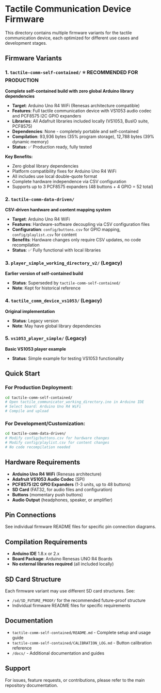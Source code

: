 # Tactile Communication Device Firmware

This directory contains multiple firmware variants for the tactile communication device, each optimized for different use cases and development stages.

## Firmware Variants

### 1. `tactile-comm-self-contained/` ⭐ **RECOMMENDED FOR PRODUCTION**
**Complete self-contained build with zero global Arduino library dependencies**

- **Target**: Arduino Uno R4 WiFi (Renesas architecture compatible)
- **Features**: Full tactile communication device with VS1053 audio codec and PCF8575 I2C GPIO expanders
- **Libraries**: All Adafruit libraries included locally (VS1053, BusIO suite, PCF8575)
- **Dependencies**: None - completely portable and self-contained
- **Compilation**: 93,936 bytes (35% program storage), 12,788 bytes (39% dynamic memory)
- **Status**: ✅ Production ready, fully tested

**Key Benefits:**
- Zero global library dependencies
- Platform compatibility fixes for Arduino Uno R4 WiFi
- All includes use local double-quote format
- Complete hardware independence via CSV configuration
- Supports up to 3 PCF8575 expanders (48 buttons + 4 GPIO = 52 total)

### 2. `tactile-comm-data-driven/`
**CSV-driven hardware and content mapping system**

- **Target**: Arduino Uno R4 WiFi
- **Features**: Hardware-software decoupling via CSV configuration files
- **Configuration**: `config/buttons.csv` for GPIO mapping, `config/playlist.csv` for content
- **Benefits**: Hardware changes only require CSV updates, no code recompilation
- **Status**: ✅ Fully functional with local libraries

### 3. `player_simple_working_directory_v2/` (Legacy)
**Earlier version of self-contained build**

- **Status**: Superseded by `tactile-comm-self-contained/`
- **Note**: Kept for historical reference

### 4. `tactile_comm_device_vs1053/` (Legacy)
**Original implementation**

- **Status**: Legacy version
- **Note**: May have global library dependencies

### 5. `vs1053_player_simple/` (Legacy)
**Basic VS1053 player example**

- **Status**: Simple example for testing VS1053 functionality

## Quick Start

### For Production Deployment:
```bash
cd tactile-comm-self-contained/
# Open tactile_communicator_working_directory.ino in Arduino IDE
# Select board: Arduino Uno R4 WiFi
# Compile and upload
```

### For Development/Customization:
```bash
cd tactile-comm-data-driven/
# Modify config/buttons.csv for hardware changes
# Modify config/playlist.csv for content changes
# No code recompilation needed
```

## Hardware Requirements

- **Arduino Uno R4 WiFi** (Renesas architecture)
- **Adafruit VS1053 Audio Codec** (SPI)
- **PCF8575 I2C GPIO Expanders** (1-3 units, up to 48 buttons)
- **SD Card** (FAT32, for audio files and configuration)
- **Buttons** (momentary push buttons)
- **Audio Output** (headphones, speaker, or amplifier)

## Pin Connections

See individual firmware README files for specific pin connection diagrams.

## Compilation Requirements

- **Arduino IDE** 1.8.x or 2.x
- **Board Package**: Arduino Renesas UNO R4 Boards
- **No external libraries required** (all included locally)

## SD Card Structure

Each firmware variant may use different SD card structures. See:
- `/sd/SD_FUTURE_PROOF/` for the recommended future-proof structure
- Individual firmware README files for specific requirements

## Documentation

- `tactile-comm-self-contained/README.md` - Complete setup and usage guide
- `tactile-comm-self-contained/CALIBRATION_LOG.md` - Button calibration reference
- `/docs/` - Additional documentation and guides

## Support

For issues, feature requests, or contributions, please refer to the main repository documentation.
